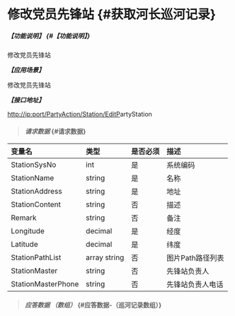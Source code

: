 # 修改党员先锋站 {#获取河长巡河记录}

##### _【功能说明】_ {#【功能说明】}

修改党员先锋站

_**【应用场景】**_

修改党员先锋站

_**【接口地址】**_

[http://ip:port/PartyAction/Station/EditP](http://ip:port/HMQuery/PatrolRiver/GetPatrolRivers)artyStation

> #### _请求数据_ {#请求数据}

| 变量名 | 类型 | 是否必须 | 描述 |
| :--- | :--- | :--- | :--- |
| StationSysNo | int | 是 | 系统编码 |
| StationName | string | 是 | 名称 |
| StationAddress | string | 是 | 地址 |
| StationContent | string | 否 | 描述 |
| Remark | string | 否 | 备注 |
| Longitude | decimal | 是 | 经度 |
| Latitude | decimal | 是 | 纬度 |
| StationPathList | array string | 否 | 图片Path路径列表 |
| StationMaster| string | 否 | 先锋站负责人 |
| StationMasterPhone| string | 否 | 先锋站负责人电话 |


> #### _应答数据 （数组）_ {#应答数据-（巡河记录数组）}



